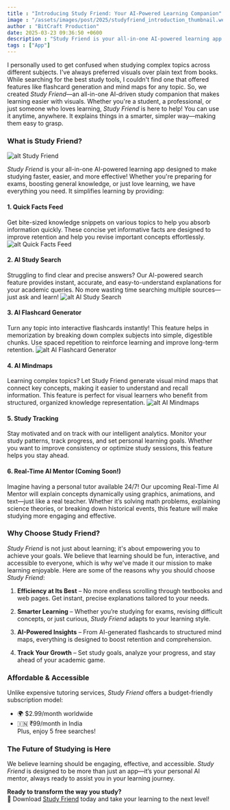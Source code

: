 ```yaml
---
title : "Introducing Study Friend: Your AI-Powered Learning Companion"
image : "/assets/images/post/2025/studyfriend_introduction_thumbnail.webp"
author : "BitCraft Production"
date: 2025-03-23 09:36:50 +0600
description : "Study Friend is your all-in-one AI-powered learning app designed to make studying faster, easier, and more effective!"
tags : ["App"]
---
```



I personally used to get confused when studying complex topics across different subjects. I've always preferred visuals over plain text from books. While searching for the best study tools, I couldn't find one that offered features like flashcard generation and mind maps for any topic. So, we created *Study Friend*—an all-in-one AI-driven study companion that makes learning easier with visuals. Whether you're a student, a professional, or just someone who loves learning, *Study Friend* is here to help! You can use it anytime, anywhere. It explains things in a smarter, simpler way—making them easy to grasp.

### What is Study Friend?

![alt Study Friend](/assets/images/post/2025/studyfriend_introduction_thumbnail.webp)

*Study Friend* is your all-in-one AI-powered learning app designed to make studying faster, easier, and more effective! Whether you're preparing for exams, boosting general knowledge, or just love learning, we have everything you need. It simplifies learning by providing:

#### **1. Quick Facts Feed**
Get bite-sized knowledge snippets on various topics to help you absorb information quickly. These concise yet informative facts are designed to improve retention and help you revise important concepts effortlessly.
![alt Quick Facts Feed](/assets/images/post/2025/discover.png)

#### **2. AI Study Search**
Struggling to find clear and precise answers? Our AI-powered search feature provides instant, accurate, and easy-to-understand explanations for your academic queries. No more wasting time searching multiple sources—just ask and learn!
![alt AI Study Search](/assets/images/post/2025/ai_search.png)

#### **3. AI Flashcard Generator**
Turn any topic into interactive flashcards instantly! This feature helps in memorization by breaking down complex subjects into simple, digestible chunks. Use spaced repetition to reinforce learning and improve long-term retention.
![alt AI Flashcard Generator](/assets/images/post/2025/ai_flashcards.png)

#### **4. AI Mindmaps**
Learning complex topics? Let Study Friend generate visual mind maps that connect key concepts, making it easier to understand and recall information. This feature is perfect for visual learners who benefit from structured, organized knowledge representation.
![alt AI Mindmaps](/assets/images/post/2025/ai_mindmap.png)

#### **5. Study Tracking**
Stay motivated and on track with our intelligent analytics. Monitor your study patterns, track progress, and set personal learning goals. Whether you want to improve consistency or optimize study sessions, this feature helps you stay ahead.

#### **6. Real-Time AI Mentor (Coming Soon!)**
Imagine having a personal tutor available 24/7! Our upcoming Real-Time AI Mentor will explain concepts dynamically using graphics, animations, and text—just like a real teacher. Whether it’s solving math problems, explaining science theories, or breaking down historical events, this feature will make studying more engaging and effective.

### Why Choose Study Friend?

*Study Friend* is not just about learning; it's about empowering you to achieve your goals. We believe that learning should be fun, interactive, and accessible to everyone, which is why we've made it our mission to make learning enjoyable. Here are some of the reasons why you should choose *Study Friend*:

1. **Efficiency at Its Best** – No more endless scrolling through textbooks and web pages. Get instant, precise explanations tailored to your needs.

2. **Smarter Learning** – Whether you’re studying for exams, revising difficult concepts, or just curious, *Study Friend* adapts to your learning style.

3. **AI-Powered Insights** – From AI-generated flashcards to structured mind maps, everything is designed to boost retention and comprehension.

4. **Track Your Growth** – Set study goals, analyze your progress, and stay ahead of your academic game.

### Affordable & Accessible

Unlike expensive tutoring services, *Study Friend* offers a budget-friendly subscription model:
- 🌍 $2.99/month worldwide  
- 🇮🇳 ₹99/month in India  
Plus, enjoy 5 free searches!

### The Future of Studying is Here

We believe learning should be engaging, effective, and accessible. *Study Friend* is designed to be more than just an app—it’s your personal AI mentor, always ready to assist you in your learning journey.

**Ready to transform the way you study?**  
📲 Download [Study Friend](https://play.google.com/store/apps/details?id=com.bitcraft.studyfriend) today and take your learning to the next level!

